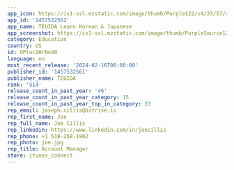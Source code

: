 ```yaml
---
app_icon: https://is1-ssl.mzstatic.com/image/thumb/Purple122/v4/33/57/d5/3357d552-de79-59a9-6a90-7a030e44be15/AppIcon-0-0-1x_U007emarketing-0-10-0-85-220.png/1024x1024bb.png
app_id: '1457532562'
app_name: TEUIDA Learn Korean & Japanese
app_screenshot: https://is1-ssl.mzstatic.com/image/thumb/PurpleSource126/v4/7a/3c/82/7a3c8243-1ab0-932c-04b1-eba405d26e6c/5bc27ffd-7eaa-4455-8214-d2c75b2f9a73_Eng_iOS_src_6.5_1-1.jpg/1242x2688bb.png
category: Education
country: US
id: OPtuc2HrNn40
language: en
most_recent_release: '2024-02-16T00:00:00'
publisher_id: '1457532561'
publisher_name: TEUIDA
rank: '514'
release_count_in_past_year: '46'
release_count_in_past_year_category: 15
release_count_in_past_year_top_in_category: 33
rep_email: joseph.cillis@bitrise.io
rep_first_name: Joe
rep_full_name: Joe Cillis
rep_linkedin: https://www.linkedin.com/in/joecillis
rep_phone: +1 518-258-1902
rep_photo: joe.jpg
rep_title: Account Manager
store: itunes_connect
---
```

